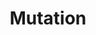 ---
title: Mutation
description: Explains an overview of mapping
tags: [ "Mapping", "Parsing","processor" ]
---